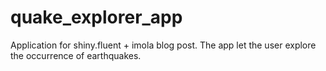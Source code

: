 # quake_explorer_app
Application for shiny.fluent + imola blog post.  The app let the user explore the occurrence of earthquakes.
